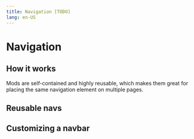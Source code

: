 ```yaml
---
title: Navigation [TODO]
lang: en-US
---
```


# Navigation

## How it works

Mods are self-contained and highly reusable, which makes them great for placing the same navigation element on multiple pages.

## Reusable navs

## Customizing a navbar